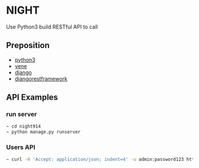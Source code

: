# NIGHT

Use Python3 build RESTful API to call

## Preposition

* [python3](https://www.python.org)
* [vene](https://docs.python.org/3/library/venv.html)
* [django](https://www.djangoproject.com/)
* [djangorestframework](https://www.django-rest-framework.org/)

## API Examples

### run server

```bash
~ cd night914
~ python manage.py runserver
```

### Users API

```bash
~ curl -H 'Accept: application/json; indent=4' -u admin:password123 http://127.0.0.1:8000/users/
```
